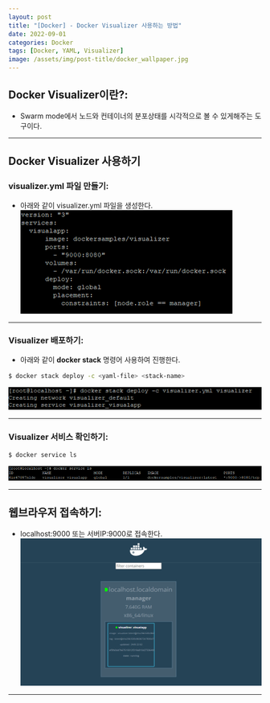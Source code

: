 ```yaml
---
layout: post
title: "[Docker] - Docker Visualizer 사용하는 방법"
date: 2022-09-01
categories: Docker 
tags: [Docker, YAML, Visualizer]
image: /assets/img/post-title/docker_wallpaper.jpg
---
```


## Docker Visualizer이란?:
- Swarm mode에서 노드와 컨테이너의 분포상태를 시각적으로 볼 수 있게해주는 도구이다.

* * *

## Docker Visualizer 사용하기
### visualizer.yml 파일 만들기:
- 아래와 같이 visualizer.yml 파일을 생성한다.
[![텍스트](/assets/img/post/docker/docker%20visualizer%20%ED%8C%8C%EC%9D%BC.PNG)](/assets/img/post/docker/docker%20visualizer%20%ED%8C%8C%EC%9D%BC.PNG)

* * *

### Visualizer 배포하기:
- 아래와 같이 **docker stack** 명령어 사용하여 진행한다.
```bash
$ docker stack deploy -c <yaml-file> <stack-name>
```
[![텍스트](/assets//images/docker/docker%20visualizer%20%EC%83%9D%EC%84%B1.PNG)](/assets//images/docker/docker%20visualizer%20%EC%83%9D%EC%84%B1.PNG)

* * *

### Visualizer 서비스 확인하기:
```bash
$ docker service ls
```
[![텍스트](/assets/img/post/docker/docker%20visualizer%20%EB%AA%A9%EB%A1%9D%20%ED%99%95%EC%9D%B8.PNG)](/assets/img/post/docker/docker%20visualizer%20%EB%AA%A9%EB%A1%9D%20%ED%99%95%EC%9D%B8.PNG)

* * *

## 웹브라우저 접속하기:
- localhost:9000 또는 서버IP:9000로 접속한다.
[![텍스트](/assets/img/post/docker/docker%20visualizer%20%EC%9B%B9%EB%B8%8C%EB%9D%BC%EC%9A%B0%EC%A0%80%20%EC%A0%91%EC%86%8D%ED%99%94%EB%A9%B4.PNG)](/assets/img/post/docker/docker%20visualizer%20%EC%9B%B9%EB%B8%8C%EB%9D%BC%EC%9A%B0%EC%A0%80%20%EC%A0%91%EC%86%8D%ED%99%94%EB%A9%B4.PNG)

* * *